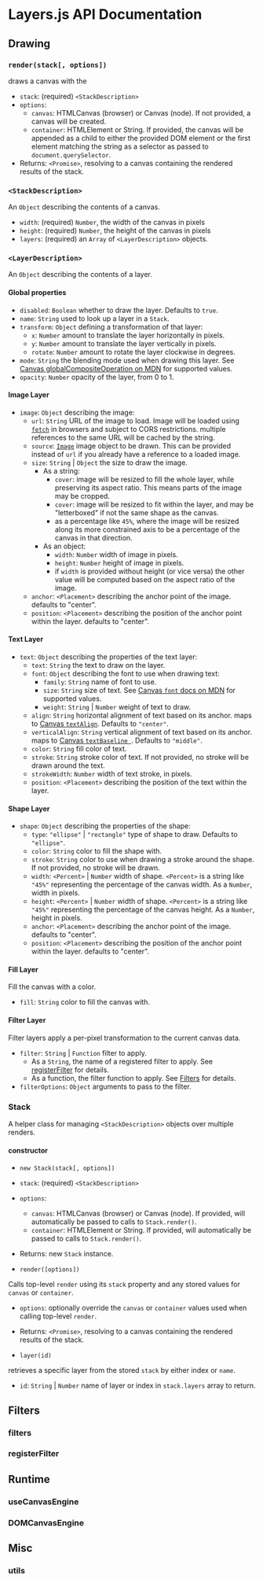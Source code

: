 # Layers.js API Documentation

## Drawing

### `render(stack[, options])`

draws a canvas with the

* `stack`: (required) `<StackDescription>`
* `options`:
  * `canvas`: HTMLCanvas (browser) or Canvas (node). If not provided, a canvas will be created.
  * `container`: HTMLElement or String. If provided, the canvas will be appended as a child to either the provided DOM element or the first element matching the string as a selector as passed to `document.querySelector`.
* Returns: `<Promise>`, resolving to a canvas containing the rendered results of the stack.

### `<StackDescription>`

An `Object` describing the contents of a canvas.

* `width`: (required) `Number`, the width of the canvas in pixels
* `height`: (required) `Number`, the height of the canvas in pixels
* `layers`: (required) an `Array` of `<LayerDescription>` objects.

### `<LayerDescription>`

An `Object` describing the contents of a layer.

#### Global properties

* `disabled`: `Boolean` whether to draw the layer. Defaults to `true`.
* `name`: `String` used to look up a layer in a `Stack`.
* `transform`: `Object` defining a transformation of that layer:
	* `x`: `Number` amount to translate the layer horizontally in pixels.
	* `y`: `Number` amount to translate the layer vertically in pixels.
	* `rotate`: `Number` amount to rotate the layer clockwise in degrees.
* `mode`: `String` the blending mode used when drawing this layer. See [Canvas globalCompositeOperation on MDN](https://developer.mozilla.org/en-US/docs/Web/API/CanvasRenderingContext2D/globalCompositeOperation) for supported values.
* `opacity`: `Number` opacity of the layer, from 0 to 1.

#### Image Layer

* `image`: `Object` describing the image:
	* `url`: `String` URL of the image to load. Image will be loaded using [`fetch`](https://developer.mozilla.org/en-US/docs/Web/API/Fetch_API/Using_Fetch) in browsers and subject to CORS restrictions. multiple references to the same URL will be cached by the string.
	* `source`: [`Image`](https://developer.mozilla.org/en-US/docs/Web/API/HTMLImageElement/Image) image object to be drawn. This can be provided instead of `url` if you already have a reference to a loaded image.
	* `size`: `String` | `Object` the size to draw the image.
		* As a string:
			* `cover`: image will be resized to fill the whole layer, while preserving its aspect ratio. This means parts of the image may be cropped.
			* `cover`: image will be resized to fit within the layer, and may be "letterboxed" if not the same shape as the canvas.
			* as a percentage like `45%`, where the image will be resized along its more constrained axis to be a percentage of the canvas in that direction.
		* As an object:
			* `width`: `Number` width of image in pixels.
			* `height`: `Number` height of image in pixels.
			* if `width` is provided without height (or vice versa) the other value will be computed based on the aspect ratio of the image.
	* `anchor`: `<Placement>` describing the anchor point of the image. defaults to "center".
	* `position`: `<Placement>` describing the position of the anchor point within the layer. defaults to "center".

#### Text Layer

* `text`: `Object` describing the properties of the text layer:
	* `text`: `String` the text to draw on the layer.
	* `font`: `Object` describing the font to use when drawing text:
		* `family`: `String` name of font to use. 
		* `size`: `String` size of text. See [Canvas `font` docs on MDN](https://developer.mozilla.org/en-US/docs/Web/API/CanvasRenderingContext2D/font) for supported values.
		* `weight`: `String` | `Number` weight of text to draw.
	* `align`: `String` horizontal alignment of text based on its anchor. maps to [Canvas `textAlign`](https://developer.mozilla.org/en-US/docs/Web/API/CanvasRenderingContext2D/textAlign). Defaults to `"center"`.
	* `verticalAlign`: `String` vertical alignment of text based on its anchor. maps to [Canvas `textBaseline `](https://developer.mozilla.org/en-US/docs/Web/API/CanvasRenderingContext2D/textBaseline). Defaults to `"middle"`.
	* `color`: `String` fill color of text.
	* `stroke`: `String` stroke color of text. If not provided, no stroke will be drawn around the text.
	* `strokeWidth`: `Number` width of text stroke, in pixels.
	* `position`: `<Placement>` describing the position of the text within the layer.

#### Shape Layer

* `shape`: `Object` describing the properties of the shape:
	* `type`: `"ellipse"` | `"rectangle"` type of shape to draw. Defaults to `"ellipse"`.
	* `color`: `String` color to fill the shape with.
	* `stroke`: `String` color to use when drawing a stroke around the shape. If not provided, no stroke will be drawn.
	* `width`: `<Percent>` | `Number` width of shape. `<Percent>` is a string like `"45%"` representing the percentage of the canvas width. As a `Number`, width in pixels.
	* `height`: `<Percent>` | `Number` width of shape. `<Percent>` is a string like `"45%"` representing the percentage of the canvas height. As a `Number`, height in pixels.
	* `anchor`: `<Placement>` describing the anchor point of the image. defaults to "center".
	* `position`: `<Placement>` describing the position of the anchor point within the layer. defaults to "center".

#### Fill Layer

Fill the canvas with a color.

* `fill`: `String` color to fill the canvas with.

#### Filter Layer

Filter layers apply a per-pixel transformation to the current canvas data.

* `filter`: `String` | `Function` filter to apply.
	* As a `String`, the name of a registered filter to apply. See [registerFilter](#) for details.
	* As a function, the filter function to apply. See [Filters](#) for details.
* `filterOptions`: `Object` arguments to pass to the filter.
	
### Stack

A helper class for managing `<StackDescription>` objects over multiple renders.

#### constructor

* `new Stack(stack[, options])`

* `stack`: (required) `<StackDescription>`
* `options`:
  * `canvas`: HTMLCanvas (browser) or Canvas (node). If provided, will automatically be passed to calls to `Stack.render()`.
  * `container`: HTMLElement or String. If provided, will automatically be passed to calls to `Stack.render()`.
* Returns: new `Stack` instance.

* `render([options])`

Calls top-level `render` using its `stack` property and any stored values for `canvas` or `container`.
* `options`: optionally override the `canvas` or `container` values used when calling top-level `render`.
* Returns: `<Promise>`, resolving to a canvas containing the rendered results of the stack.

* `layer(id)`

retrieves a specific layer from the stored `stack` by either index or `name`.

* `id`: `String` | `Number` name of layer or index in `stack.layers` array to return.


## Filters

### filters

### registerFilter

## Runtime

### useCanvasEngine

### DOMCanvasEngine

## Misc

### utils
